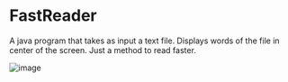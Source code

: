 # FastReader
A java program that takes as input a text file. Displays words of the file in center of the screen. Just a method to read faster.

![image](https://user-images.githubusercontent.com/58115200/118409120-36237400-b689-11eb-8c8b-80e758d8f503.png)
